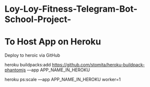 # Loy-Loy-Fitness-Telegram-Bot-School-Project-


# To Host App on Heroku
Deploy to heroic via GitHub

heroku buildpacks:add https://github.com/stomita/heroku-buildpack-phantomjs —app APP_NAME_IN_HEROKU

heroku ps:scale —app APP_NAME_IN_HEROKU worker=1
